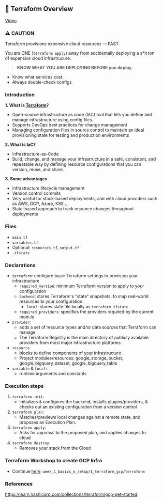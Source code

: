 ## 🚀 Terraform Overview

[Video](https://www.youtube.com/watch?v=18jIzE41fJ4&list=PL3MmuxUbc_hJed7dXYoJw8DoCuVHhGEQb&index=2)

### ⚠️ CAUTION

Terraform provisions expensive cloud resources — FAST. 

You are ONE (`terraform apply`) away from accidentally deploying a s*it ton of expensive cloud infrastrucure. 

>   **KNOW WHAT YOU ARE DEPLOYING BEFORE you deploy.** 
-  Know what services cost. 
-  Always double-check configs

### Introduction

**1. What is [Terraform](https://www.terraform.io)?**
   * Open-source infrastructure as code (IAC) tool that lets you define and manage infrastructure using config files. 
   * Supports DevOps best practices for change management
   * Managing configuration files in source control to maintain an ideal provisioning state 
     for testing and production environments

**2. What is IaC?**
   * Infrastructure-as-Code
   * Build, change, and manage your infrastructure in a safe, consistent, and repeatable way 
     by defining resource configurations that you can version, reuse, and share.

**3. Some advantages**
   * Infrastructure lifecycle management
   * Version control commits
   * Very useful for stack-based deployments, and with cloud providers such as AWS, GCP, Azure, K8S…
   * State-based approach to track resource changes throughout deployments


### Files

* `main.tf`
* `variables.tf`
* Optional: `resources.tf`, `output.tf`
* `.tfstate`

### Declarations
* `terraform`: configure basic Terraform settings to provision your infrastructure
   * `required_version`: minimum Terraform version to apply to your configuration
   * `backend`: stores Terraform's "state" snapshots, to map real-world resources to your configuration.
      * `local`: stores state file locally as `terraform.tfstate`
   * `required_providers`: specifies the providers required by the current module
* `provider`:
   * adds a set of resource types and/or data sources that Terraform can manage
   * The Terraform Registry is the main directory of publicly available providers from most major infrastructure platforms.
* `resource`
  * blocks to define components of your infrastructure
  * Project modules/resources: google_storage_bucket, google_bigquery_dataset, google_bigquery_table
* `variable` & `locals`
  * runtime arguments and constants


### Execution steps
1. `terraform init`: 
    * Initializes & configures the backend, installs plugins/providers, & checks out an existing configuration from a version control 
2. `terraform plan`:
    * Matches/previews local changes against a remote state, and proposes an Execution Plan.
3. `terraform apply`: 
    * Asks for approval to the proposed plan, and applies changes to cloud
4. `terraform destroy`
    * Removes your stack from the Cloud


### Terraform Workshop to create GCP Infra
- Continue [here](./terraform): `week_1_basics_n_setup/1_terraform_gcp/terraform`

### References
https://learn.hashicorp.com/collections/terraform/gcp-get-started

